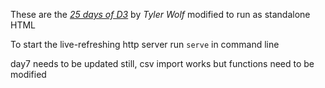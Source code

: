 These are the [_25 days of D3_](https://observablehq.com/@thetylerwolf/25-days-of-d3) by _Tyler Wolf_ modified to run as standalone HTML

To start the live-refreshing http server run `serve` in command line

day7 needs to be updated still, csv import works but functions need to be modified
